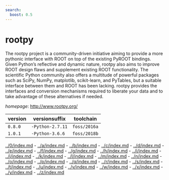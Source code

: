 ```yaml
---
search:
  boost: 0.5
---
```

# rootpy

The rootpy project is a community-driven initiative aiming to provide a more pythonic interface with  ROOT on top of the existing PyROOT bindings. Given Python’s reflective and dynamic nature, rootpy also aims to  improve ROOT design flaws and supplement existing ROOT functionality. The scientific Python community also offers a  multitude of powerful packages such as SciPy, NumPy, matplotlib, scikit-learn, and PyTables, but a suitable interface  between them and ROOT has been lacking. rootpy provides the interfaces and conversion mechanisms required to liberate  your data and to take advantage of these alternatives if needed.

*homepage*: <http://www.rootpy.org/>

version | versionsuffix | toolchain
--------|---------------|----------
``0.8.0`` | ``-Python-2.7.11`` | ``foss/2016a``
``1.0.1`` | ``-Python-3.6.6`` | ``foss/2018b``

[../0/index.md](0) - [../a/index.md](a) - [../b/index.md](b) - [../c/index.md](c) - [../d/index.md](d) - [../e/index.md](e) - [../f/index.md](f) - [../g/index.md](g) - [../h/index.md](h) - [../i/index.md](i) - [../j/index.md](j) - [../k/index.md](k) - [../l/index.md](l) - [../m/index.md](m) - [../n/index.md](n) - [../o/index.md](o) - [../p/index.md](p) - [../q/index.md](q) - [../r/index.md](r) - [../s/index.md](s) - [../t/index.md](t) - [../u/index.md](u) - [../v/index.md](v) - [../w/index.md](w) - [../x/index.md](x) - [../y/index.md](y) - [../z/index.md](z)

